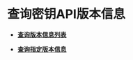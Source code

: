 # 查询密钥API版本信息<a name="topic_300000009"></a>

-   **[查询版本信息列表](查询版本信息列表.md)**  

-   **[查询指定版本信息](查询指定版本信息.md)**  


